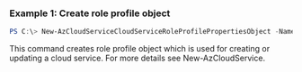 ### Example 1: Create role profile object
```powershell
PS C:\> New-AzCloudServiceCloudServiceRoleProfilePropertiesObject -Name 'ContosoFrontEnd' -SkuName 'Standard_D1_v2' -SkuTier 'Standard' -SkuCapacity 2
```
This command creates role profile object which is used for creating or updating a cloud service. For more details see New-AzCloudService.